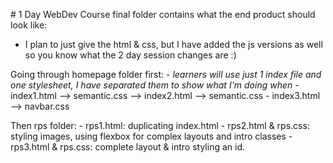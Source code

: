 # 1 Day WebDev Course
final folder contains what the end product should look like:
- I plan to just give the html & css, but I have added the js versions as well so you know what the 2 day session changes are :) 

Going through homepage folder first:
    - *learners will use just 1 index file and one stylesheet, I have separated them to show what I'm doing when*
    - index1.html --> semantic.css --> index2.html --> semantic.css
    - index3.html --> navbar.css

Then rps folder:
    - rps1.html: duplicating index.html
    - rps2.html & rps.css: styling images, using flexbox for complex layouts and intro classes
    - rps3.html & rps.css: complete layout & intro styling an id.


